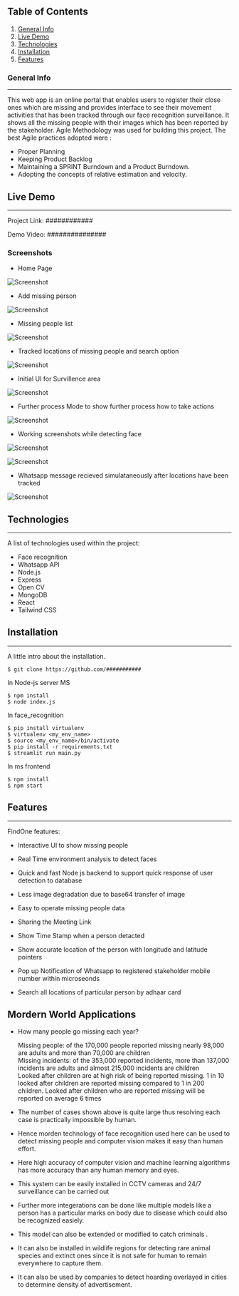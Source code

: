 
## Table of Contents
1. [General Info](#general-info)
2. [Live Demo](#live-demo)
3. [Technologies](#technologies)
4. [Installation](#installation)
5. [Features](#features)
### General Info
***
This web app is an online portal that enables users to register their close ones which are missing and provides interface to see their movement activities that has been tracked through our face recognition surveillance. It shows all the missing people with their images which has been reported by the stakeholder.  Agile Methodology was used for building this project. The best Agile practices adopted were :

* Proper Planning
* Keeping Product Backlog
* Maintaining a SPRINT Burndown and a Product Burndown.
* Adopting the concepts of relative estimation and velocity.

## Live Demo 
***
Project Link: ############

Demo Video: ###############

### Screenshots
* Home Page

![Screenshot](./screenshots/Capture1.PNG)

* Add missing person

![Screenshot](./screenshots/Capture2.PNG) 

* Missing people list

![Screenshot](./screenshots/Capture3.PNG)

* Tracked locations of missing people and search option

![Screenshot](./screenshots/Capture4.PNG)

* Initial UI for Survillence area

![Screenshot](./screenshots/Capture5.PNG)

* Further process Mode to show further process how to take actions

![Screenshot](./screenshots/Capture6.PNG)

* Working screenshots while detecting face

![Screenshot](./screenshots/Capture7.PNG)

![Screenshot](./screenshots/Capture8.PNG)

* Whatsapp message recieved simulataneously after locations have been tracked

![Screenshot](./screenshots/capture9.jpeg)

## Technologies
***
A list of technologies used within the project:
* Face recognition
* Whatsapp API
* Node.js
* Express
* Open CV
* MongoDB
* React
* Tailwind CSS

## Installation
***
A little intro about the installation. 
```
$ git clone https://github.com/###########

```
In Node-js server MS
```
$ npm install
$ node index.js

```
In face_recognition 
```
$ pip install virtualenv
$ virtualenv <my_env_name>
$ source <my_env_name>/bin/activate
$ pip install -r requirements.txt
$ streamlit run main.py

```
In ms frontend 
```
$ npm install
$ npm start

```


## Features
***
FindOne features:
* Interactive UI to show missing people
* Real Time environment analysis to detect faces
* Quick and fast Node js backend to support quick response of user detection to database
* Less image degradation due to base64 transfer of image
* Easy to operate missing people data
* Sharing the Meeting Link
* Show Time Stamp when a person detacted
* Show accurate location of the person with longitude and latitude pointers
* Pop up Notification of Whatsapp to registered stakeholder mobile number within microseonds

* Search all locations of particular person by adhaar card
## 



## Mordern World Applications


* How many people go missing each year?  

    Missing people: of the 170,000 people reported missing nearly 98,000 are adults and more than 70,000 are children  
    Missing incidents: of the 353,000 reported incidents, more than 137,000 incidents are adults and almost 215,000 incidents are children  
    Looked after children are at high risk of being reported missing. 1 in 10 looked after children are reported missing compared to 1 in 200 children. Looked after children who are reported missing will be reported on average 6 times  

* The number of cases shown above is quite large thus resolving each case is practically impossible by human.
* Hence morden technology of face recognition used here can be used to detect missing people and computer vision makes it easy than human effort.
* Here high accuracy of computer vision and machine learning algorithms has more accuracy than any human memory and eyes.
* This system can be easily installed in CCTV cameras and 24/7 surveillance can be carried out
* Further more integerations can be done like multiple models like a person has a particular marks on body due to disease which could also be recognized easiely.
* This model can also be extended or modified to catch criminals .
* It can also be installed in wildlife regions for detecting rare animal species and extinct ones since it is not safe for human to remain everywhere to capture them.
* It can also be used by companies to detect hoarding overlayed in cities to determine density of advertisement.

## 
